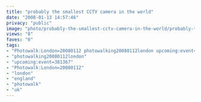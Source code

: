 ```yaml
---
title: "probably the smallest CCTV camera in the world"
date: "2008-01-13 14:57:46"
privacy: "public"
image: "photo/probably-the-smallest-cctv-camera-in-the-world/probably-the-smallest-cctv-camera-in-the-world.jpg"
views: "8"
faves: "0"
tags:
- "Photowalk:London=20080112 photowalking20080112london upcoming:event=381367 london england uk Photowalk:London=20080112"
- "photowalking20080112london"
- "upcoming:event=381367"
- "Photowalk:London=20080112"
- "london"
- "england"
- "photowalk"
- "uk"
---
```


